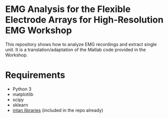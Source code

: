 # EMG Analysis for the Flexible Electrode Arrays for High-Resolution EMG Workshop
This repository shows how to analyze EMG recordings and extract single unit. It is a translation/adaptation of the Matlab code provided in the Workshop.

# Requirements
- Python 3
- matplotlib
- scipy
- sklearn
- [intan libraries](https://intantech.com/downloads.html?tabSelect=Software) (included in the repo already)
